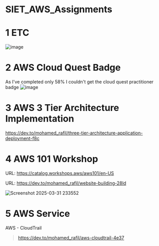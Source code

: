 # SIET_AWS_Assignments

# 1 ETC
![image](https://github.com/user-attachments/assets/976d9815-7f72-4755-ac6e-169094bb4de3)


# 2 AWS Cloud Quest Badge

As I've completed only 58% I couldn't get the cloud quest practitioner badge
![image](https://github.com/user-attachments/assets/da1fc7ce-34a5-44fc-812c-aaa7615c5b0c)

# 3 AWS 3 Tier Architecture Implementation

https://dev.to/mohamed_rafil/three-tier-architecture-application-deployment-f8c


# 4 AWS 101 Workshop
URL: https://catalog.workshops.aws/aws101/en-US

URL: https://dev.to/mohamed_rafil/website-building-28ld

![Screenshot 2025-03-31 233552](https://github.com/user-attachments/assets/e0fb695d-444f-4b6d-aba7-a99d369e0b0c)


# 5 AWS Service
AWS - CloudTrail
> https://dev.to/mohamed_rafil/aws-cloudtrail-4e37


